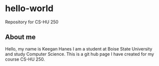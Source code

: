 # hello-world
Repository for CS-HU 250

## About me
Hello, my name is Keegan Hanes I am a student at Boise State University and study Computer Science. 
This is a git hub page I have created for my course CS-HU 250.
